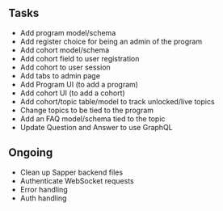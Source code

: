 ## Tasks

- Add program model/schema
- Add register choice for being an admin of the program
- Add cohort model/schema
- Add cohort field to user registration
- Add cohort to user session
- Add tabs to admin page
- Add Program UI (to add a program)
- Add cohort UI (to add a cohort)
- Add cohort/topic table/model to track unlocked/live topics
- Change topics to be tied to the program
- Add an FAQ model/schema tied to the topic
- Update Question and Answer to use GraphQL

## Ongoing

- Clean up Sapper backend files
- Authenticate WebSocket requests
- Error handling
- Auth handling
